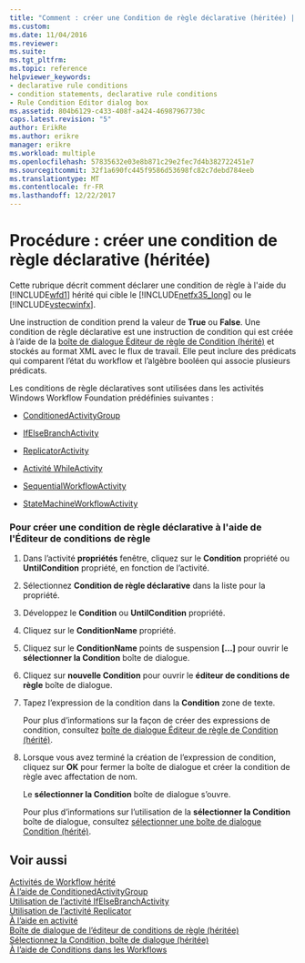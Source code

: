 ```yaml
---
title: "Comment : créer une Condition de règle déclarative (héritée) | Documents Microsoft"
ms.custom: 
ms.date: 11/04/2016
ms.reviewer: 
ms.suite: 
ms.tgt_pltfrm: 
ms.topic: reference
helpviewer_keywords:
- declarative rule conditions
- condition statements, declarative rule conditions
- Rule Condition Editor dialog box
ms.assetid: 804b6129-c433-408f-a424-46987967730c
caps.latest.revision: "5"
author: ErikRe
ms.author: erikre
manager: erikre
ms.workload: multiple
ms.openlocfilehash: 57835632e03e8b871c29e2fec7d4b382722451e7
ms.sourcegitcommit: 32f1a690fc445f9586d53698fc82c7debd784eeb
ms.translationtype: MT
ms.contentlocale: fr-FR
ms.lasthandoff: 12/22/2017
---
```

# <a name="how-to-create-a-declarative-rule-condition-legacy"></a>Procédure : créer une condition de règle déclarative (héritée)
Cette rubrique décrit comment déclarer une condition de règle à l'aide du [!INCLUDE[wfd1](../workflow-designer/includes/wfd1_md.md)] hérité qui cible le [!INCLUDE[netfx35_long](../workflow-designer/includes/netfx35_long_md.md)] ou le [!INCLUDE[vstecwinfx](../workflow-designer/includes/vstecwinfx_md.md)].  
  
 Une instruction de condition prend la valeur de **True** ou **False**. Une condition de règle déclarative est une instruction de condition qui est créée à l’aide de la [boîte de dialogue Éditeur de règle de Condition (hérité)](../workflow-designer/rule-condition-editor-dialog-box-legacy.md) et stockés au format XML avec le flux de travail. Elle peut inclure des prédicats qui comparent l’état du workflow et l’algèbre booléen qui associe plusieurs prédicats.  
  
 Les conditions de règle déclaratives sont utilisées dans les activités Windows Workflow Foundation prédéfinies suivantes :  
  
-   [ConditionedActivityGroup](http://go.microsoft.com/fwlink?LinkID=65017)  
  
-   [IfElseBranchActivity](http://go.microsoft.com/fwlink?LinkID=65034)  
  
-   [ReplicatorActivity](http://go.microsoft.com/fwlink?LinkID=65039)  
  
-   [Activité WhileActivity](http://go.microsoft.com/fwlink?LinkID=65049)  
  
-   [SequentialWorkflowActivity](http://go.microsoft.com/fwlink?LinkID=65040)  
  
-   [StateMachineWorkflowActivity](http://go.microsoft.com/fwlink?LinkID=65045)  
  
### <a name="to-create-a-declarative-rule-condition-using-the-rule-condition-editor"></a>Pour créer une condition de règle déclarative à l'aide de l'Éditeur de conditions de règle  
  
1.  Dans l’activité **propriétés** fenêtre, cliquez sur le **Condition** propriété ou **UntilCondition** propriété, en fonction de l’activité.  
  
2.  Sélectionnez **Condition de règle déclarative** dans la liste pour la propriété.  
  
3.  Développez le **Condition** ou **UntilCondition** propriété.  
  
4.  Cliquez sur le **ConditionName** propriété.  
  
5.  Cliquez sur le **ConditionName** points de suspension **[...]**  pour ouvrir le **sélectionner la Condition** boîte de dialogue.  
  
6.  Cliquez sur **nouvelle Condition** pour ouvrir le **éditeur de conditions de règle** boîte de dialogue.  
  
7.  Tapez l’expression de la condition dans la **Condition** zone de texte.  
  
     Pour plus d’informations sur la façon de créer des expressions de condition, consultez [boîte de dialogue Éditeur de règle de Condition (hérité)](../workflow-designer/rule-condition-editor-dialog-box-legacy.md).  
  
8.  Lorsque vous avez terminé la création de l’expression de condition, cliquez sur **OK** pour fermer la boîte de dialogue et créer la condition de règle avec affectation de nom.  
  
     Le **sélectionner la Condition** boîte de dialogue s’ouvre.  
  
     Pour plus d’informations sur l’utilisation de la **sélectionner la Condition** boîte de dialogue, consultez [sélectionner une boîte de dialogue Condition (hérité)](../workflow-designer/select-condition-dialog-box-legacy.md).  
  
## <a name="see-also"></a>Voir aussi  
 [Activités de Workflow hérité](../workflow-designer/legacy-workflow-activities.md)   
 [À l’aide de ConditionedActivityGroup](http://go.microsoft.com/fwlink?LinkID=65066)   
 [Utilisation de l’activité IfElseBranchActivity](http://go.microsoft.com/fwlink?LinkID=65075)   
 [Utilisation de l’activité Replicator](http://go.microsoft.com/fwlink?LinkID=65080)   
 [À l’aide en activité](http://go.microsoft.com/fwlink?LinkID=65091)   
 [Boîte de dialogue de l’éditeur de conditions de règle (héritée)](../workflow-designer/rule-condition-editor-dialog-box-legacy.md)   
 [Sélectionnez la Condition, boîte de dialogue (héritée)](../workflow-designer/select-condition-dialog-box-legacy.md)   
 [À l’aide de Conditions dans les Workflows](http://go.microsoft.com/fwlink?LinkID=65009)